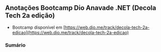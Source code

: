 ## Anotações Bootcamp Dio Anavade .NET (Decola Tech 2a edição)
- Bootcamp disponível em [https://web.dio.me/track/decola-tech-2a-edicao](https://web.dio.me/track/decola-tech-2a-edicao)

### Sumário

